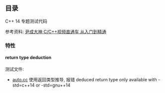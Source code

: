 ## 目录
C++ 14 专题测试代码


参考资料:
[尹成大神 C/C++视频直通车 从入门到精通](https://www.bilibili.com/video/BV18J41137cR/?p=666&t=603)

### 特性
#### return type deduction
测试文件: 
- [auto.cc](./auto.cc)
使用返回类型推导, 报错 deduced return type only available with -std=c++14 or -std=gnu++14